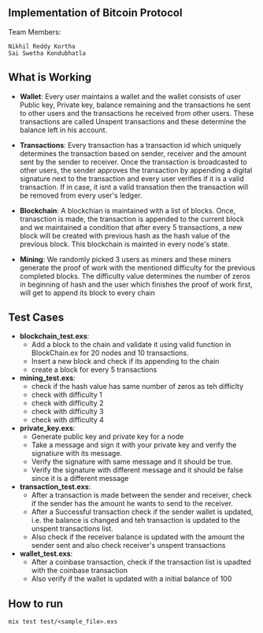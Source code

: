 ## Implementation of Bitcoin Protocol

Team Members:
```
Nikhil Reddy Kortha 
Sai Swetha Kondubhatla      
```

## What is Working
* **Wallet**: Every user maintains a wallet and the wallet consists of user Public key, Private key, balance remaining and the transactions he sent to other users and the transactions he received from other users. These transactions are called Unspent transactions and these determine the balance left in his account. 

* **Transactions**: Every transaction has a transaction id which uniquely determines the transaction based on sender, receiver and the amount sent by the sender to receiver. Once the transaction is broadcasted to other users, the sender approves the transaction by appending a digital signature next to the transaction and every user verifies if it is a valid transaction. If in case, it isnt a valid transation then the transaction will be removed from every user's ledger. 

* **Blockchain**: A blockchian is maintained with a list of blocks. Once, tranasction is made, the transaction is appended to the current block and we maintained a condition that after every 5 transactions, a new block will be created with previous hash as the hash value of the previous block. This blockchain is mainted in every node's state. 

* **Mining**: We randomly picked 3 users as miners and these miners generate the proof of work with the mentioned difficulty for the previous completed blocks. The difficulty value determines the number of zeros in beginning of hash and the user which finishes the proof of work first, will get to append its block to every chain

## Test Cases
* **blockchain_test.exs**:
  * Add a block to the chain and validate it using valid function in BlockChain.ex for 20 nodes and 10 transactions. 
  * Insert a new block and check if its appending to the chain
  * create a block for every 5 transactions
*  **mining_test.exs**: 
    * check if the hash value has same number of zeros as teh difficlty
    * check with difficulty 1
    * check with difficulty 2
    * check with difficulty 3
    * check with difficulty 4
* **private_key.exs**:
    * Generate public key and private key for a node
    * Take a message and sign it with your private key and verify the signatiure with its message. 
    * Verify the signature with same message and it should be true. 
    * Verify the signature with different message and it should be false since it is a different message
* **transaction_test.exs**: 
    * After a transaction is made between the sender and receiver, check if the sender has the amount he wants to send to the receiver. 
    * After a Successful transaction check if the sender wallet is updated, i.e. the balance is changed and teh transaction is updated to the unspent transactions list. 
    * Also check if the receiver balance is updated with the amount the sender sent and also check receiver's unspent transactions
* **wallet_test.exs**: 
    * After a coinbase transaction, check if the transaction list is upadted with the coinbase transaction
    * Also verify if the wallet is updated with a initial balance of 100
    
## How to run
```
mix test test/<sample_file>.exs
```
 
